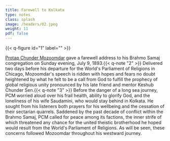 ```yaml
---
title: Farewell to Kolkata
type: notes
class: splash
image: /headers/02.jpeg
weight: 11
pdf: false
---
```


{{< q-figure id="1" label="" >}}

[Protap Chunder Mozoomdar](/../../of-further-interest/2_pcm/) gave a farewell address to his Brahmo Samaj congregation on Sunday evening, July 9, 1893.{{< q-note "2" >}} Delivered two days before his departure for the World's Parliament of Religions in Chicago, Mozoomdar's speech is ridden with hopes and fears no doubt heightened by what he felt to be a call from God to fulfill the prophecy of global religious unity pronounced by his late friend and mentor Keshub Chunder Sen.{{< q-note "3" >}} Before the danger of a long sea journey, PCM worried aloud over his frail health, ability to glorify God, and the loneliness of his wife Saudamini, who would stay behind in Kolkata. He sought from his listeners both prayers for his wellbeing and the cessation of their sectarian quarrels. Saddened by the past decade of conflict within the Brahmo Samaj, PCM called for peace among its factions, the inner strife of which threatened any chance for the united theistic brotherhood he hoped would result from the World's Parliament of Religions. As will be seen, these concerns followed Mozoomdar throughout his westward journey.
